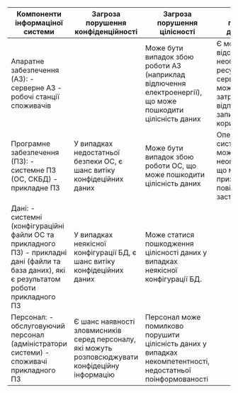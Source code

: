 | Компоненти інформаціної системи                                                                                                              | Загроза порушення конфіденційності                                                                | Загроза порушення цілісності                                                                                   | Загроза порушення доступності                                                                                           |
|----------------------------------------------------------------------------------------------------------------------------------------------|---------------------------------------------------------------------------------------------------|----------------------------------------------------------------------------------------------------------------|-------------------------------------------------------------------------------------------------------------------------|
| Апаратне забезпечення (АЗ): - серверне АЗ - робочі станції споживачів                                                                        |                                                                                                   | Може бути випадок збою роботи АЗ (наприклад відлючення електроенергії), що може пошкодити цілісність даних     | Є можливість відсутності необхідних ресурсів сервеного АЗ, що може викликати затримку відповіді на запити користувачів. |
| Програмне забезпечення (ПЗ): - системне ПЗ (ОС, СКБД) - прикладне ПЗ                                                                         | У випадках недостатньої безпеки ОС,  є шанс витіку конфідеційних даних                            | Може бути випадок збою роботи ОС, що може пошкодити цілісність даних                                           | Операційна система серверів може бути неоптимізованою, що може призвести до повільної роботи застосунку.                |
| Дані: - системні (конфігураційні файли ОС та прикладного ПЗ) - прикладні дані (файли та база даних), які є результатом роботи прикладного ПЗ | У випадках неякісної конфігурації БД, є шанс витіку конфідеційних даних                           | Може статися пошкодження цілісності даних у випадках неякісної конфігурації БД.                                |                                                                                                                         |
| Персонал: - обслуговуючий персонал (адміністратори системи) - споживачі прикладного ПЗ                                                       | Є шанс наявності зловмисників серед персоналу, які можуть розповсюджувати конфідеційну інформацію | Персонал може помилково порушити цілісність даних  у випадках некомпетентності, недостатньої  поінформованості |                                                                                                                         |
